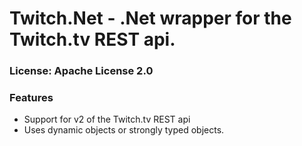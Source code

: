 # Twitch.Net - .Net wrapper for the Twitch.tv REST api.

### License: Apache License 2.0  

### Features

* Support for v2 of the Twitch.tv REST api
* Uses dynamic objects or strongly typed objects.
